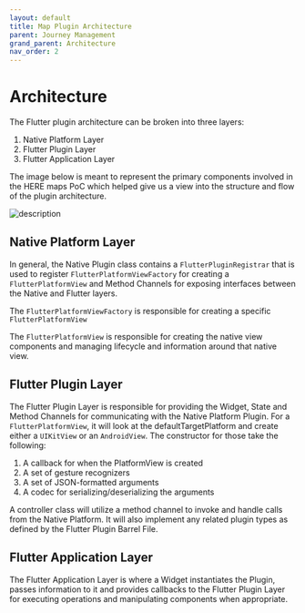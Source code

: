 ```yaml
---
layout: default
title: Map Plugin Architecture
parent: Journey Management
grand_parent: Architecture
nav_order: 2
---
```


# Architecture
The Flutter plugin architecture can be broken into three layers:
1. Native Platform Layer
2. Flutter Plugin Layer
3. Flutter Application Layer

The image below is meant to represent the primary components involved in the HERE maps PoC which helped give us a view into the structure and flow of the plugin architecture.

![description]({{site.baseurl}}/assets/images/architecture/here_map_plugin_architecture.png)

## Native Platform Layer
In general, the Native Plugin class contains a `FlutterPluginRegistrar` that is used to register `FlutterPlatformViewFactory` for creating a `FlutterPlatformView` and Method Channels for exposing interfaces between the Native and Flutter layers.

The `FlutterPlatformViewFactory` is responsible for creating a specific `FlutterPlatformView`

The `FlutterPlatformView` is responsible for creating the native view components and managing lifecycle and information around that native view.

## Flutter Plugin Layer

The Flutter Plugin Layer is responsible for providing the Widget, State and Method Channels for communicating with the Native Platform Plugin.  For a `FlutterPlatformView`, it will look at the defaultTargetPlatform and create either a `UIKitView` or an `AndroidView`.  The constructor for those take the following:
1. A callback for when the PlatformView is created
2. A set of gesture recognizers
3. A set of JSON-formatted arguments
4. A codec for serializing/deserializing the arguments

A controller class will utilize a method channel to invoke and handle calls from the Native Platform.  It will also implement any related plugin types as defined by the Flutter Plugin Barrel File.

## Flutter Application Layer
The Flutter Application Layer is where a Widget instantiates the Plugin, passes information to it and provides callbacks to the Flutter Plugin Layer for executing operations and manipulating components when appropriate.
